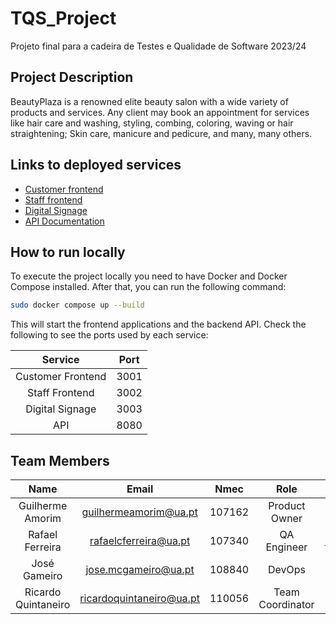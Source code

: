 # TQS_Project

Projeto final para a cadeira de Testes e Qualidade de Software 2023/24 

## Project Description

BeautyPlaza is a renowned elite beauty salon with a wide variety of products and services. Any client may book an appointment for services like hair care and washing, styling, combing, coloring, waving or hair straightening; Skin care, manicure and pedicure, and many, many others.

## Links to deployed services

- [Customer frontend](http://deti-tqs-15.ua.pt:3001/)
- [Staff frontend](http://deti-tqs-15.ua.pt:3002/)
- [Digital Signage](http://deti-tqs-15.ua.pt:3003/)
- [API Documentation](http://deti-tqs-15.ua.pt:8080/docs)

## How to run locally

To execute the project locally you need to have Docker and Docker Compose installed. After that, you can run the following command:

```bash
sudo docker compose up --build
```

This will start the frontend applications and the backend API. 
Check the following to see the ports used by each service:

| Service | Port |
| :-----: | :--: |
| Customer Frontend | 3001 |
| Staff Frontend | 3002 |
| Digital Signage | 3003 |
| API | 8080 |

## Team Members

| Name | Email | Nmec | Role | GitHub |
| :--: | :---: | :--: | :----: | :--: |
| Guilherme Amorim | guilhermeamorim@ua.pt | 107162 | Product Owner | [GuiAmorim03](https://github.com/GuiAmorim03) | 
| Rafael Ferreira | rafaelcferreira@ua.pt | 107340 | QA Engineer | [RafaelCintaFerreira](https://github.com/RafaelCintaFerreira) |
| José Gameiro | jose.mcgameiro@ua.pt | 108840 | DevOps | [zegameiro](https://github.com/zegameiro) |
| Ricardo Quintaneiro | ricardoquintaneiro@ua.pt | 110056 | Team Coordinator | [ricardoquintaneiro](https://github.com/ricardoquintaneiro) |